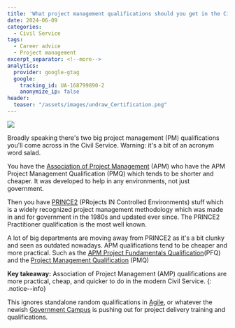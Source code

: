 ```yaml
---
title: 'What project management qualifications should you get in the Civil service?'
date: 2024-06-09
categories:
  - Civil Service
tags:
  - Career advice
  - Project management
excerpt_separator: <!--more-->
analytics:
  provider: google-gtag
  google:
    tracking_id: UA-168799890-2
    anonymize_ip: false
header:
  teaser: "/assets/images/undraw_Certification.png"
---
```

![](/assets/images/undraw_Certification.png.png)

Broadly speaking there's two big project management (PM) qualifications you'll come across in the Civil Service. Warning: it's a bit of an acronym word salad.

You have the [Association of Project Management](https://www.apm.org.uk/) (APM) who have the APM Project Management Qualification (PMQ) which tends to be shorter and cheaper. It was developed to help in any environments, not just government.

Then you have [PRINCE2](https://www.prince2.com/uk) (PRojects IN Controlled Environments) stuff which is a widely recognized project management methodology which was made in and for government in the 1980s and updated ever since. The PRINCE2 Practitioner qualification is the most well known.

A lot of big departments are moving away from PRINCE2 as it's a bit clunky and seen as outdated nowadays. APM qualifications tend to be cheaper and more practical. Such as the [APM Project Fundamentals Qualification](https://www.apm.org.uk/qualifications-and-training/project-management-fundamentals/)(PFQ) and the [Project Management Qualification](https://www.apm.org.uk/qualifications-and-training/project-management-qualification/) (PMQ)

**Key takeaway:** Association of Project Management (AMP) qualifications are more practical, cheap, and quicker to do in the modern Civil Service.
{: .notice--info}

This ignores standalone random qualifications in [Agile](https://www.gov.uk/service-manual/agile-delivery/agile-government-services-introduction), or whatever the newish [Government Campus](https://prospectus.governmentcampus.co.uk/02-project-delivery/) is pushing out for project delivery training and qualifications.